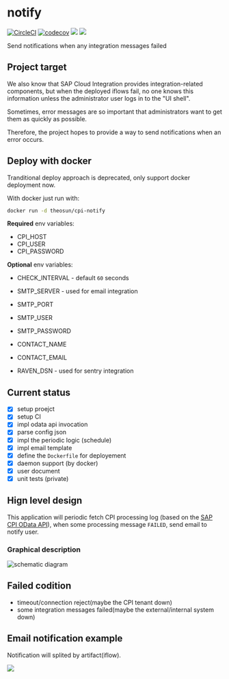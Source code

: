 # notify

[![CircleCI](https://circleci.com/gh/SAP-Cloud-Platform-Integration/notify.svg?style=shield)](https://circleci.com/gh/SAP-Cloud-Platform-Integration/notify)
[![codecov](https://codecov.io/gh/SAP-Cloud-Platform-Integration/notify/branch/master/graph/badge.svg)](https://codecov.io/gh/SAP-Cloud-Platform-Integration/notify)
[![](https://images.microbadger.com/badges/image/theosun/cpi-notify.svg)](https://microbadger.com/images/theosun/cpi-notify "Get your own image badge on microbadger.com")
[![](https://images.microbadger.com/badges/version/theosun/cpi-notify.svg)](https://microbadger.com/images/theosun/cpi-notify "Get your own version badge on microbadger.com")

Send notifications when any integration messages failed

## Project target

We also know that SAP Cloud Integration provides integration-related components, but when the deployed iflows fail, no one knows this information unless the administrator user logs in to the "UI shell".

Sometimes, error messages are so important that administrators want to get them as quickly as possible.

Therefore, the project hopes to provide a way to send notifications when an error occurs.

## Deploy with docker

Tranditional deploy approach is deprecated, only support docker deployment now.

With docker just run with: 

```bash
docker run -d theosun/cpi-notify
```

**Required** env variables: 

* CPI_HOST
* CPI_USER	
* CPI_PASSWORD	

**Optional** env variables:

* CHECK_INTERVAL - default `60` seconds

* SMTP_SERVER	- used for email integration
* SMTP_PORT	
* SMTP_USER	
* SMTP_PASSWORD	
* CONTACT_NAME	
* CONTACT_EMAIL

* RAVEN_DSN - used for sentry integration

## Current status

- [x] setup proejct
- [x] setup CI
- [x] impl odata api invocation
- [x] parse config json
- [x] impl the periodic logic (schedule)
- [x] impl email template
- [x] define the `Dockerfile` for deployement
- [x] daemon support (by docker)
- [x] user document
- [x] unit tests (private)

## Hign level design

This application will periodic fetch CPI processing log (based on the [SAP CPI OData API](https://api.sap.com/package/CloudIntegrationAPI)), when some processing message `FAILED`, send email to notify user.

### Graphical description

![schematic diagram](https://res.cloudinary.com/digf90pwi/image/upload/v1555907777/CPI-notify_qshvgp.png)

## Failed codition

* timeout/connection reject(maybe the CPI tenant down)
* some integration messages failed(maybe the external/internal system down)

## Email notification example

Notification will splited by artifact(iflow).

![](https://res.cloudinary.com/digf90pwi/image/upload/v1554269455/2019-04-03_13-28-12_g8zmed.png)
